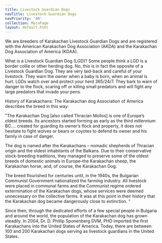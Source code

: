 ```yaml
---
title: Livestock Guardian Dogs
navTitle: Livestock Guardian Dogs
navPriority: '40'
collection: MainPage
layout: default.html
---
```

We are breeders of Karakachan Livestock Guardian Dogs and are registered with the American Karakachan Dog Association (AKDA)  and the Karakachan Dog Association of America (KDAA). 

What is a Livestock Guardian Dog (LGD)?    Some people think a LGD is a border collie or other herding dog.  No, this is in fact the opposite of a Livestock Guardian Dog. They are very laid-back and careful of your livestock. They warn the owner when a baby is born, when an animal is hurt.   LGDs watch over and protect your herd 365/24/7. They bark to warn of danger to the flock, scaring off or killing small predators and will fight any large predators that invade your pens. 

History of Karakachans:  The Karakachan dog Association of America describes the breed in this way:

"The Karakachan Dog \[also called Thracian Mollos] is one of Europe’s oldest breeds. Its ancestors started forming as early as the third millennium BC.... created for guarding its owner’s flock and property, it does not hesitate to fight wolves or bears or coyotes to defend its owner and his family in case of danger. 

The dog is named after the Karakachans – nomadic shepherds of Thracian origin and the oldest inhabitants of the Balkans.   Due to their conservative stock-breeding traditions, they managed to preserve some of the oldest breeds of domestic animals in Europe–the Karakachan sheep, the Karakachan horse, and, of course, the Karakachan Dog.

 The breed flourished for centuries until, in the 1940s, the Bulgarian Communist Government nationalized the farming industry.  All livestock were placed in communal farms and the Communist regime ordered extermination of the Karakachan dogs, whose services were deemed unnecessary on the collective farms.   It was at this point in their history that the Karakachan dog became dangerously close to extinction. "

Since then, through the dedicated efforts of a few special people in Bulgaria and around the world, the population of the Karakachan dog has grown steadily.    In 2004, Dr. D. Phillip Sponenberg DVM, PHD imported the first Karakachans into the United States of America.     Today, there are between 100 and 200 Karakachan dogs serving as livestock guardians in the United States.
